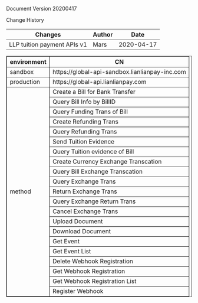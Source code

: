 Document Version 20200417

Change History

|Changes| Author| Date |
|-------|-------|------|
|LLP tuition payment APIs v1 | Mars | 2020-04-17|





<table    border="1">
    <tr style="border:1px solid black">
        <th>environment</th> 
        <th>CN</th> 
   </tr>
   <tr style="border:1px solid black">
        <td>sandbox</td> 
        <td>https://global-api-sandbox.lianlianpay-inc.com </td> 
   </tr>
   <tr style="border:1px solid black">
        <td>production</td> 
        <td>https://global-api.lianlianpay.com </td> 
   </tr>
    <tr style="border:1px solid black">
        <td rowspan="21">method</td>    
        <td >Create a Bill for Bank Transfer</td>  
    </tr>
    <tr style="border:1px solid black">
        <td >Query Bill Info by BillID</td>  
    </tr>
    <tr style="border:1px solid black">
        <td >Query Funding Trans of Bill</td>  
    </tr>
    <tr style="border:1px solid black">
        <td >Create Refunding Trans</td>  
    </tr>
    <tr style="border:1px solid black">
        <td >Query Refunding Trans</td>  
    </tr>
    <tr style="border:1px solid black">
        <td >Send Tuition Evidence</td>  
    </tr>
    <tr style="border:1px solid black">
        <td >Query Tuition evidence of Bill</td>  
    </tr>
    <tr style="border:1px solid black">
        <td >Create Currency Exchange Transcation</td>  
    </tr>
    <tr style="border:1px solid black">
        <td >Query Bill Exchange Transcation</td>  
    </tr>
    <tr style="border:1px solid black">
        <td >Query Exchange Trans</td>  
    </tr>
    <tr style="border:1px solid black">
        <td >Return Exchange Trans</td>  
    </tr>
    <tr style="border:1px solid black">
        <td >Query Exchange Return Trans</td>  
    </tr>
    <tr style="border:1px solid black">
        <td >Cancel Exchange Trans</td>  
    </tr>
    <tr style="border:1px solid black">
        <td >Upload Document</td>  
    </tr>
    <tr style="border:1px solid black">
        <td >Download Document</td>  
    </tr>
    <tr style="border:1px solid black">
        <td >Get Event</td>  
    </tr>
    <tr style="border:1px solid black">
        <td >Get Event List</td>  
    </tr>
    <tr style="border:1px solid black">
        <td >Delete Webhook Registration</td>  
    </tr>
    <tr style="border:1px solid black">
        <td >Get Webhook Registration</td>  
    </tr>
    <tr style="border:1px solid black">
        <td >Get Webhook Registration List</td>  
    </tr>
    <tr style="border:1px solid black">
        <td >Register Webhook</td>  
    </tr>
</table>
